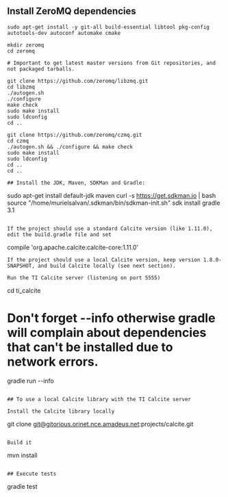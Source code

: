 ## Install ZeroMQ dependencies

```
sudo apt-get install -y git-all build-essential libtool pkg-config autotools-dev autoconf automake cmake

mkdir zeromq
cd zeromq

# Important to get latest master versions from Git repositories, and not packaged tarballs.

git clone https://github.com/zeromq/libzmq.git
cd libzmq
./autogen.sh
./configure
make check
sudo make install
sudo ldconfig
cd ..

git clone https://github.com/zeromq/czmq.git
cd czmq
./autogen.sh && ./configure && make check
sudo make install
sudo ldconfig
cd ..
cd ..

## Install the JDK, Maven, SDKMan and Gradle:
```
sudo apt-get install default-jdk maven
curl -s https://get.sdkman.io | bash
source "/home/murielsalvan/.sdkman/bin/sdkman-init.sh"
sdk install gradle 3.1
```

If the project should use a standard Calcite version (like 1.11.0), edit the build.gradle file and set
```
compile 'org.apache.calcite:calcite-core:1.11.0'
```
If the project should use a local Calcite version, keep version 1.8.0-SNAPSHOT, and build Calcite locally (see next section).

Run the TI Calcite server (listening on port 5555)
```
cd ti_calcite
# Don't forget --info otherwise gradle will complain about dependencies that can't be installed due to network errors.
gradle run --info
```

## To use a local Calcite library with the TI Calcite server

Install the Calcite library locally
```
git clone git@gitorious.orinet.nce.amadeus.net:projects/calcite.git
```

Build it
```
mvn install
```

## Execute tests

```
gradle test
```
